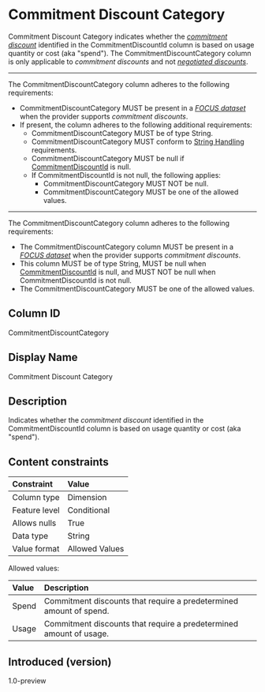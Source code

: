 # Commitment Discount Category

Commitment Discount Category indicates whether the [*commitment discount*](#glossary:commitment-discount) identified in the CommitmentDiscountId column is based on usage quantity or cost (aka "spend"). The CommitmentDiscountCategory column is only applicable to *commitment discounts* and not [*negotiated discounts*](#glossary:negotiated-discount).

---
The CommitmentDiscountCategory column adheres to the following requirements:

* CommitmentDiscountCategory MUST be present in a [*FOCUS dataset*](#glossary:FOCUS-dataset) when the provider supports *commitment discounts*.
* If present, the column adheres to the following additional requirements:
  * CommitmentDiscountCategory MUST be of type String.
  * CommitmentDiscountCategory MUST conform to [String Handling](#stringhandling) requirements.
  * CommitmentDiscountCategory MUST be null if [CommitmentDiscountId](#commitmentdiscountid) is null.
  * If CommitmentDiscountId is not null, the following applies:
    * CommitmentDiscountCategory MUST NOT be null.
    * CommitmentDiscountCategory MUST be one of the allowed values.

---
The CommitmentDiscountCategory column adheres to the following requirements:

* The CommitmentDiscountCategory column MUST be present in a [*FOCUS dataset*](#glossary:FOCUS-dataset) when the provider supports *commitment discounts*.
* This column MUST be of type String, MUST be null when [CommitmentDiscountId](#commitmentdiscountid) is null, and MUST NOT be null when CommitmentDiscountId is not null.
* The CommitmentDiscountCategory MUST be one of the allowed values.

## Column ID

CommitmentDiscountCategory

## Display Name

Commitment Discount Category

## Description

Indicates whether the *commitment discount* identified in the CommitmentDiscountId column is based on usage quantity or cost (aka "spend").

## Content constraints

|    Constraint   |      Value       |
|:----------------|:-----------------|
| Column type     | Dimension        |
| Feature level   | Conditional      |
| Allows nulls    | True             |
| Data type       | String           |
| Value format    | Allowed Values   |

Allowed values:

| Value   | Description                                                              |
|:--------|:-------------------------------------------------------------------------|
| Spend   | Commitment discounts that require a predetermined amount of spend. |
| Usage   | Commitment discounts that require a predetermined amount of usage. |

## Introduced (version)

1.0-preview
